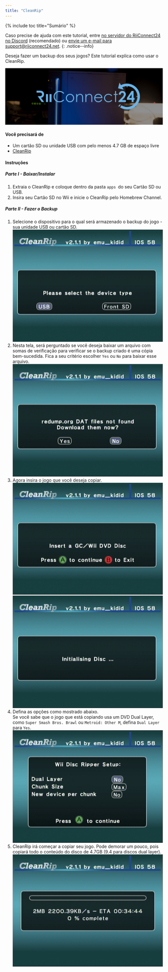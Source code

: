 ```yaml
---
title: "CleanRip"
---
```


{% include toc title="Sumário" %}

Caso precise de ajuda com este tutorial, entre [no servidor do RiiConnect24 no Discord](https://discord.gg/b4Y7jfD) (recomendado) ou [envie um e-mail para support@riiconnect24.net](mailto:support@riiconnect24.net).
{: .notice--info}

Deseja fazer um backup dos seus jogos? Este tutorial explica como usar o CleanRip.

![Logo RiiConnect24](/images/WiiRC24Logo.jpg)

#### Você precisará de

* Um cartão SD ou unidade USB com pelo menos 4.7 GB de espaço livre
* [CleanRip](https://github.com/emukidid/cleanrip/releases/latest)

#### Instruções

##### Parte I - Baixar/Instalar

1. Extraia o CleanRip e coloque dentro da pasta `apps `do seu Cartão SD ou USB.
1. Insira seu Cartão SD no Wii e inicie o CleanRip pelo Homebrew Channel.

##### Parte II - Fazer o Backup

1. Selecione o dispositivo para o qual será armazenado o backup do jogo - sua unidade USB ou cartão SD. ![Tipo de dispositivo](/images/CleanRip/2.png)
1. Nesta tela, será perguntado se você deseja baixar um arquivo com somas de verificação para verificar se o backup criado é uma cópia bem-sucedida. Fica a seu critério escolher `Yes` ou `No` para baixar esse arquivo. ![DAT](/images/CleanRip/3.png)
1. Agora insira o jogo que você deseja copiar. ![DVD](/images/CleanRip/4.png) ![Iniciando Disco](/images/CleanRip/5.png)
1. Defina as opções como mostrado abaixo.<br>Se você sabe que o jogo que está copiando usa um DVD Dual Layer, como `Super Smash Bros. Brawl` ou `Metroid: Other M`, defina `Dual Layer` para `Yes`. ![Configurações](/images/CleanRip/6.png)
1. CleanRip irá começar a copiar seu jogo. Pode demorar um pouco, pois copiará todo o conteúdo do disco de 4.7GB (9.4 para discos dual layer). ![Copiando](/images/CleanRip/7.png)
